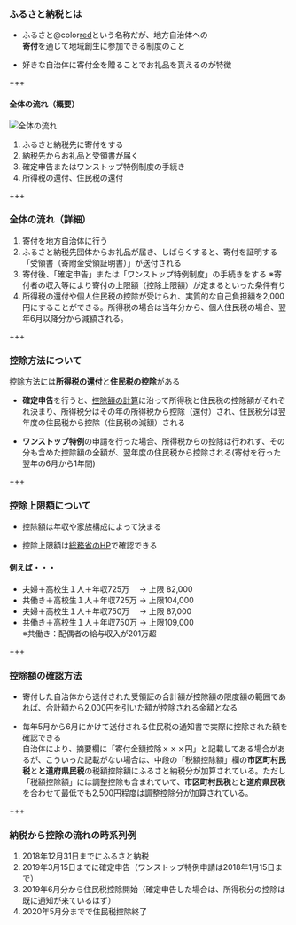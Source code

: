 
### ふるさと納税とは

- ふるさと@color[red](納税)という名称だが、地方自治体への  
**寄付**を通じて地域創生に参加できる制度のこと  

- 好きな自治体に寄付金を贈ることでお礼品を貰えるのが特徴


+++

#### 全体の流れ（概要）  
![全体の流れ](https://www.satofull.jp/static/packages/default/images/instruction/tax_payment_structure.jpg "全体の流れ")

1. ふるさと納税先に寄付をする
2. 納税先からお礼品と受領書が届く
3. 確定申告またはワンストップ特例制度の手続き
4. 所得税の還付、住民税の還付


+++

### 全体の流れ（詳細）  
  

1. 寄付を地方自治体に行う
2. ふるさと納税先団体からお礼品が届き、しばらくすると、寄付を証明する「受領書（寄附金受領証明書）」が送付される
3. 寄付後、「確定申告」または「ワンストップ特例制度」の手続きをする
  ※寄付者の収入等により寄付の上限額（控除上限額）が定まるといった条件有り
4. 所得税の還付や個人住民税の控除が受けられ、実質的な自己負担額を2,000円にすることができる。所得税の場合は当年分から、個人住民税の場合、翌年6月以降分から減額される。


+++

### 控除方法について  
  
控除方法には**所得税の還付**と**住民税の控除**がある  

- **確定申告**を行うと、[控除額の計算](http://www.soumu.go.jp/main_sosiki/jichi_zeisei/czaisei/czaisei_seido/furusato/mechanism/deduction.html#block01)に沿って所得税と住民税の控除額がそれぞれ決まり、所得税分はその年の所得税から控除（還付）され、住民税分は翌年度の住民税から控除（住民税の減額）される  

- **ワンストップ特例**の申請を行った場合、所得税からの控除は行われず、その分も含めた控除額の全額が、翌年度の住民税から控除される(寄付を行った翌年の6月から1年間)


+++

### 控除上限額について

- 控除額は年収や家族構成によって決まる  

- 控除上限額は[総務省のHP](http://www.soumu.go.jp/main_sosiki/jichi_zeisei/czaisei/czaisei_seido/furusato/mechanism/deduction.html#block02)で確認できる
  
#### 例えば・・・
- 夫婦＋高校生１人＋年収725万　 → 上限 82,000
- 共働き＋高校生１人＋年収725万 → 上限104,000
- 夫婦＋高校生１人＋年収750万　 → 上限 87,000
- 共働き＋高校生１人＋年収750万 → 上限109,000  
※共働き：配偶者の給与収入が201万超  

+++

### 控除額の確認方法  

- 寄付した自治体から送付された受領証の合計額が控除額の限度額の範囲であれば、合計額から2,000円を引いた額が控除される金額となる  

- 毎年5月から6月にかけて送付される住民税の通知書で実際に控除された額を確認できる  
自治体により、摘要欄に「寄付金額控除ｘｘｘ円」と記載してある場合があるが、こういった記載がない場合は、中段の「税額控除額」欄の**市区町村民税**と**と道府県民税**の税額控除額にふるさと納税分が加算されている。ただし「税額控除額」には調整控除も含まれていて、**市区町村民税**と**と道府県民税**を合わせて最低でも2,500円程度は調整控除分が加算されている。

+++

### 納税から控除の流れの時系列例
1. 2018年12月31日までにふるさと納税
2. 2019年3月15日までに確定申告（ワンストップ特例申請は2018年1月15日まで）
3. 2019年6月分から住民税控除開始（確定申告した場合は、所得税分の控除は既に通知が来ているはず）
4. 2020年5月分までで住民税控除終了

